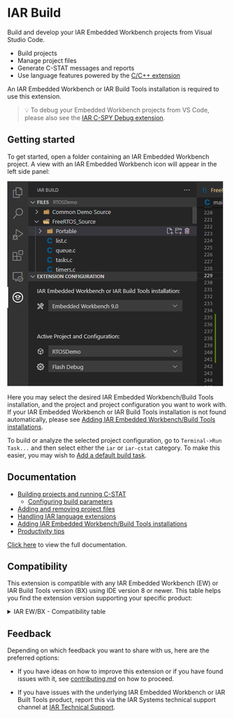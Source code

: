 # IAR Build

Build and develop your IAR Embedded Workbench projects from Visual Studio Code.

* Build projects
* Manage project files
* Generate C-STAT messages and reports
* Use language features powered by the [C/C++ extension](https://marketplace.visualstudio.com/items?itemName=ms-vscode.cpptools)

An IAR Embedded Workbench or IAR Build Tools installation is required to use this extension.

> 💡️ To debug your Embedded Workbench projects from VS Code, please also see the [IAR C-SPY Debug extension]().

## Getting started
To get started, open a folder containing an IAR Embedded Workbench project.
A view with an IAR Embedded Workbench icon will appear in the left side panel:

![side bar view](images/readme/sidebar.png)

Here you may select the desired IAR Embedded Workbench/Build Tools installation,
and the project and project configuration you want to work with. If your IAR Embedded Workbench or IAR Build Tools installation
is not found automatically, please see [Adding IAR Embedded Workbench/Build Tools installations]().

To build or analyze the selected project configuration, go to `Terminal->Run Task...` and then select either the `iar` or `iar-cstat` category.
To make this easier, you may wish to [Add a default build task]().

## Documentation
* [Building projects and running C-STAT]()
    * [Configuring build parameters]()
* [Adding and removing project files]()
* [Handling IAR language extensions]()
* [Adding IAR Embedded Workbench/Build Tools installations]()
* [Productivity tips]()

[Click here]() to view the full documentation.

## Compatibility
This extension is compatible with any IAR Embedded Workbench (EW) or IAR Build Tools version (BX) using IDE version 8 or newer. This table helps you find the extension version supporting your specific product: 

<details><summary>IAR EW/BX - Compatibility table</summary>

| IAR EW/BX version  | Limitation
|--------------|---------
| ARM v9.20.4 or later <br>RH850 v3.10 or later<br> | None |
| ARM v7.10-9.20.3<br>430 v7.10 or later<br>RL78 v3.10 or later<br>RX v3.10 or later<br>RH850 v2.10-2.21<br>AVR v7.10 or later<br>8051 v10.10 or later<br>| File view and possibility to add/remove files from a project is not supported. |

</details>


## Feedback
Depending on which feedback you want to share with us, here are the preferred options:
* If you have ideas on how to improve this extension or if you have found issues with it, see [contributing.md](https://www.iar.com/knowledge/support/) on how to proceed.

* If you have issues with the underlying IAR Embedded Workbench or IAR Built Tools product, report this via the IAR Systems technical support channel at [IAR Technical Support](https://www.iar.com/knowledge/support/).

<!-- ## Contributions
Contributions are always welcome. Or did we decide to have a read-only repository? -->
